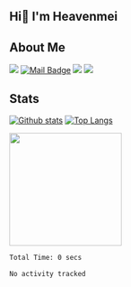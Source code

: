 ## Hi👋 I'm Heavenmei
## About Me
[![](https://visitor-badge.laobi.icu/badge?page_id=heavenmei.heavenmei)](https://visitor-badge.laobi.icu/badge?page_id=heavenmei.heavenmei)
[![Mail Badge](https://img.shields.io/badge/-gmail-c14438?style=flat&logo=Gmail&logoColor=white&link=mailto:eryajf@163.com)](mailto:hwhuang@gmail.com)
[![](https://img.shields.io/github/stars/heavenmei?color=fefb7b&logo=Undertale)](https://github-readme-stats.vercel.app/api?username=heavenmei&hide_title=false&hide_border=true&show_icons=true&include_all_commits=true&line_height=20&bg_color=0,EC6C6C,FFD479,FFFC79,73FA79&theme=graywhite&locale=cn)
[![](https://img.shields.io/github/followers/heavenmei?color=27da6b&logo=Handshake)](https://github.com/heavenmei?tab=followers)

## Stats
[![Github stats](https://github-readme-stats.vercel.app/api?username=heavenmei&show_icons=true&include_all_commits=true&theme=material-palenight)](https://github.com/heavenmei/github-readme-stats)
[![Top Langs](https://github-readme-stats.vercel.app/api/top-langs/?username=heavenmei&layout=compact)](https://github.com/heavenmei/github-readme-stats)

<a href="[https://github.com/anuraghazra/github-readme-stats](https://github.com/heavenmei/github-readme-stats)">
  <img height=200 align="center" src="[https://github-readme-stats.vercel.app/api?username=anuraghazra](https://github-readme-stats.vercel.app/api?username=heavenmei&show_icons=true&include_all_commits=true&theme=material-palenight)" />
</a>

<!--START_SECTION:waka-->

```txt
Total Time: 0 secs

No activity tracked
```

<!--END_SECTION:waka-->


<!--
**heavenmei/heavenmei** is a ✨ _special_ ✨ repository because its `README.md` (this file) appears on your GitHub profile.

Here are some ideas to get you started:

- 🔭 I’m currently working on ...
- 🌱 I’m currently learning ...
- 👯 I’m looking to collaborate on ...
- 🤔 I’m looking for help with ...
- 💬 Ask me about ...
- 📫 How to reach me: ...
- 😄 Pronouns: ...
- ⚡ Fun fact: ...
-->


